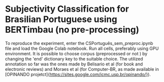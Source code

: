 # Subjectivity Classification for Brasilian Portuguese using BERTimbau (no pre-processing)
To reproduce the experiment, enter the CSPortuguês_sem_preproc.ipynb file and load the Google Colab notebook. Run all cells, preferably using GPU environment. It is possible to choose corpus (preprocessed or not ) by changing the 'end' dictionary key to the suitable choice.
The utilized annotation so far was the ones made by Belisario et al (for book and electronic reviews) and Moraes et al (for Computer-BR, as made available in [OPINANDO projetct]{https://sites.google.com/icmc.usp.br/opinando/}).



